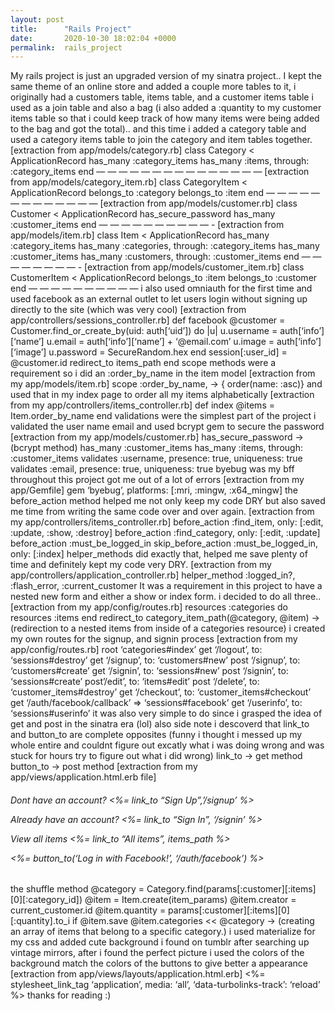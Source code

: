 ```yaml
---
layout: post
title:      "Rails Project"
date:       2020-10-30 18:02:04 +0000
permalink:  rails_project
---
```




My rails project is just an upgraded version of my sinatra project.. I kept the same theme of an online store and added a couple more tables to it, i originally had a customers table, items table, and a customer items table i used as a join table and also a bag (i also added a :quantity to my customer items table so that i could keep track of how many items were being added to the bag and got the total).. and this time i added a category table and used a category items table to join the category and item tables together.
[extraction from app/models/category.rb]
class Category < ApplicationRecord
has_many :category_items
has_many :items, through: :category_items
end
— — — — — — — — — — — — — — —
[extraction from app/models/category_item.rb]
class CategoryItem < ApplicationRecord
belongs_to :category
belongs_to :item
end
— — — — — — — — — — — — —
[extraction from app/models/customer.rb]
class Customer < ApplicationRecord
has_secure_password
has_many :customer_items
end
— — — — — — — — — — -
[extraction from app/models/item.rb]
class Item < ApplicationRecord
has_many :category_items
has_many :categories, through: :category_items
has_many :customer_items
has_many :customers, through: :customer_items
end
— — — — — — — — -
[extraction from app/models/customer_item.rb]
class CustomerItem < ApplicationRecord
belongs_to :item
belongs_to :customer
end
— — — — — — — — — —
i also used omniauth for the first time and used facebook as an external outlet to let users login without signing up directly to the site (which was very cool)
[extraction from app/controllers/sessions_controller.rb]
def facebook
@customer = Customer.find_or_create_by(uid: auth[‘uid’]) do |u|
u.username = auth[‘info’][‘name’]
u.email = auth[‘info’][‘name’] + ‘@email.com’
u.image = auth[‘info’][‘image’]
u.password = SecureRandom.hex
end
session[:user_id] = @customer.id
redirect_to items_path
end
scope methods were a requirement so i did an :order_by_name in the item model
[extraction from my app/models/item.rb]
scope :order_by_name, -> { order(name: :asc)}
and used that in my index page to order all my items alphabetically
[extraction from my app/controllers/items_controller.rb]
def index
@items = Item.order_by_name
end
validations were the simplest part of the project i validated the user name email and used bcrypt gem to secure the password
[extraction from my app/models/customer.rb]
has_secure_password → (bcrypt method)
has_many :customer_items
has_many :items, through: :customer_items
validates :username, presence: true, uniqueness: true
validates :email, presence: true, uniqueness: true
byebug was my bff throughout this project got me out of a lot of errors
[extraction from my app/Gemfile]
gem ‘byebug’, platforms: [:mri, :mingw, :x64_mingw]
the before_action method helped me not only keep my code DRY but also saved me time from writing the same code over and over again.
[extraction from my app/controllers/items_controller.rb]
before_action :find_item, only: [:edit, :update, :show, :destroy]
before_action :find_category, only: [:edit, :update]
before_action :must_be_logged_in
skip_before_action :must_be_logged_in, only: [:index]
helper_methods did exactly that, helped me save plenty of time and definitely kept my code very DRY.
[extraction from my app/controllers/application_controller.rb]
helper_method :logged_in?, :flash_error, :current_customer
It was a requirement in this project to have a nested new form and either a show or index form. i decided to do all three..
[extraction from my app/config/routes.rb]
resources :categories do
resources :items
end
redirect_to category_item_path(@category, @item) → (redirection to a nested items from inside of a categories resource)
i created my own routes for the signup, and signin process
[extraction from my app/config/routes.rb]
root ‘categories#index’
get ‘/logout’, to: ‘sessions#destroy’
get ‘/signup’, to: ‘customers#new’
post ‘/signup’, to: ‘customers#create’
get ‘/signin’, to: ‘sessions#new’
post ‘/signin’, to: ‘sessions#create’
post’/edit’, to: ‘items#edit’
post ‘/delete’, to: ‘customer_items#destroy’
get ‘/checkout’, to: ‘customer_items#checkout’
get ‘/auth/facebook/callback’ => ‘sessions#facebook’
get ‘/userinfo’, to: ‘sessions#userinfo’
it was also very simple to do since i grasped the idea of get and post in the sinatra era (lol)
also side note i descoverd that link_to and button_to are complete opposites (funny i thought i messed up my whole entire and couldnt figure out excatly what i was doing wrong and was stuck for hours try to figure out what i did wrong)
link_to → get method
button_to → post method
[extraction from my app/views/application.html.erb file]
<h6><p>Dont have an account? <%= link_to “Sign Up”,’/signup’ %></p>
<p>Already have an account? <%= link_to “Sign In”, ‘/signin’ %></p>
<p> View all items <%= link_to “All items”, items_path %> </p>
<p> <%= button_to(‘Log in with Facebook!’, ‘/auth/facebook’) %> </p></h6>
the shuffle method
@category = Category.find(params[:customer][:items][0][:category_id])
@item = Item.create(item_params)
@item.creator = current_customer.id
@item.quantity = params[:customer][:items][0][:quantity].to_i
if @item.save
@item.categories << @category → (creating an array of items that belong to a specific category.)
i used materialize for my css and added cute background i found on tumblr after searching up vintage mirrors, after i found the perfect picture i used the colors of the background match the colors of the buttons to give better a appearance
[extraction from app/views/layouts/application.html.erb]
<! — Compiled and minified CSS →
<link rel=”stylesheet” href=”https://cdnjs.cloudflare.com/ajax/libs/materialize/1.0.0/css/materialize.min.css">
<%= stylesheet_link_tag ‘application’, media: ‘all’, ‘data-turbolinks-track’: ‘reload’ %>
<! — Compiled and minified JavaScript →
<%= javascript_pack_tag ‘application’, ‘data-turbolinks-track’: ‘reload’ %>
<script src=”https://code.jquery.com/jquery-3.5.1.min.js" integrity=”sha256–9/aliU8dGd2tb6OSsuzixeV4y/faTqgFtohetphbbj0=” crossorigin=”anonymous”></script>
<script src=”https://cdnjs.cloudflare.com/ajax/libs/materialize/1.0.0/js/materialize.min.js"></script>
thanks for reading :)

